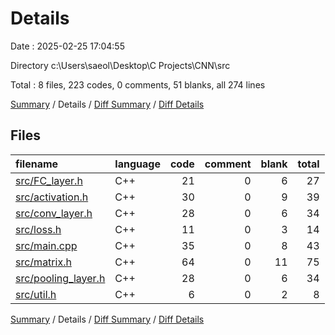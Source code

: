 # Details

Date : 2025-02-25 17:04:55

Directory c:\\Users\\saeol\\Desktop\\C Projects\\CNN\\src

Total : 8 files,  223 codes, 0 comments, 51 blanks, all 274 lines

[Summary](results.md) / Details / [Diff Summary](diff.md) / [Diff Details](diff-details.md)

## Files
| filename | language | code | comment | blank | total |
| :--- | :--- | ---: | ---: | ---: | ---: |
| [src/FC\_layer.h](/src/FC_layer.h) | C++ | 21 | 0 | 6 | 27 |
| [src/activation.h](/src/activation.h) | C++ | 30 | 0 | 9 | 39 |
| [src/conv\_layer.h](/src/conv_layer.h) | C++ | 28 | 0 | 6 | 34 |
| [src/loss.h](/src/loss.h) | C++ | 11 | 0 | 3 | 14 |
| [src/main.cpp](/src/main.cpp) | C++ | 35 | 0 | 8 | 43 |
| [src/matrix.h](/src/matrix.h) | C++ | 64 | 0 | 11 | 75 |
| [src/pooling\_layer.h](/src/pooling_layer.h) | C++ | 28 | 0 | 6 | 34 |
| [src/util.h](/src/util.h) | C++ | 6 | 0 | 2 | 8 |

[Summary](results.md) / Details / [Diff Summary](diff.md) / [Diff Details](diff-details.md)